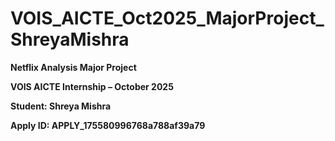 # VOIS_AICTE_Oct2025_MajorProject_ShreyaMishra

**Netflix Analysis Major Project**

**VOIS AICTE Internship – October 2025**

**Student: Shreya Mishra**

**Apply ID: APPLY_175580996768a788af39a79**
